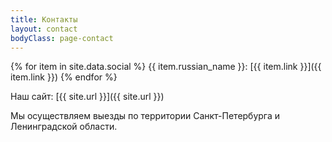 ```yaml
---
title: Контакты
layout: contact
bodyClass: page-contact
---
```



{% for item in site.data.social %}
{{ item.russian_name }}: [{{ item.link }}]({{ item.link }})
{% endfor %}

Наш сайт: [{{ site.url }}]({{ site.url }})

Мы осуществляем выезды по территории Санкт-Петербурга и Ленинградской области.


